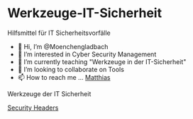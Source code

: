 # Werkzeuge-IT-Sicherheit
Hilfsmittel für IT Sicherheitsvorfälle

- 👋 Hi, I’m @Moenchengladbach
- 👀 I’m interested in Cyber Security Management
- 🌱 I’m currently teaching "Werkzeuge in der IT-Sicherheit"
- 💞️ I’m looking to collaborate on Tools
- 📫 How to reach me ... [Matthias](https://www.hs-niederrhein.de/cyber-campus-nrw/mehrtens/)

Werkzeuge der IT Sicherheit 

[Security Headers](https://securityheaders.com/)
